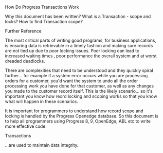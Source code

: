 How Do Progress Transactions Work

Why this document has been written?
What is a Transaction - scope and locks?
How to find Transaction scope?

Further Reference


The most critical parts of writing good programs, for business applications, is ensuring data is retrievable in a timely fashion and  making sure records are not tied up due to poor locking issues. Poor locking can lead to increased waiting times , poor performance the overall system and at worst dreaded deadlocks.

There are complexities that need to be understood and they quickly spiral further... for example if a system error occurs while you are processing orders for a customer, you'd want the system to undo all the order processing work you have done for that customer, as well as any changes you made to the customer record itself. This is the likely scenario... so it's important you know how reord locking and scoping works so that you know what will happen in these scenarios.  

It is important for programmers to understand how record scope and locking is handled by the Progress Openedge database. So this document is to help all programmers using Progress 8, 9, OpenEdge, ABL etc to write more effective code.

Transactions 

...are used to maintain data integrity. 
